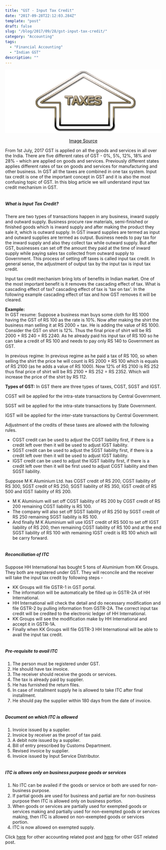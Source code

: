 ```yaml
---
title: "GST - Input Tax Credit"
date: "2017-09-28T22:12:03.284Z"
template: "post"
draft: false
slug: "/blog/2017/09/28/gst-input-tax-credit/"
category: "Accounting"
tags:
  - "Financial Accounting"
  - "Indian GST"
description: ""
---
```


![GST - Input Tax Credit](/media/pixabay/gst-input-tax-credit.jpg "GST - Input Tax Credit")
[<center><span style="color:black">Image Source</span></center>](https://pixabay.com/illustrations/invoice-cash-payments-concept-3739354/)

From 1st July, 2017 GST is applied on all the goods and services in all over the India. There are five different rates of GST - 0%, 5%, 12%, 18% and 28% - which are applied on goods and services. Previously different states applies different rates of tax on goods and services for manufacturing and other business. In GST all the taxes are combined in one tax system. Input tax credit is one of the important concept in GST and it is also the most confusing topic of GST. In this blog article we will understand input tax credit mechanism in GST.
<br/><br/>

##### What is Input Tax Credit?
There are two types of transactions happen in any business, inward supply and outward supply. Business procure raw materials, semi-finished or finished goods which is inward supply and after making the product they sale it, which is outward supply. In GST inward supplies are termed as input and outward supplies are termed as output. Business needs to pay tax for the inward supply and also they collect tax while outward supply. But after GST, businesses can set off the amount they paid at the time of inward supply while paying sales tax collected from outward supply to Government. This process of setting off taxes is called input tax credit. In general sense, the adjustment of output tax by the input tax is input tax credit.

Input tax credit mechanism bring lots of benefits in Indian market. One of the most important benefit is it removes the cascading effect of tax. What is cascading effect of tax? cascading effect of tax is 'tax on tax'. In the following example cascading effect of tax and how GST removes it will be cleared.

**Example:**  
In GST resume: Suppose a business man buys some cloth for RS 1000 having the GST of RS 100 as the rate is 10%. Now after making the shirt the business man selling it at RS 2000 + tax. He is adding the value of RS 1000. Consider the GST on shirt is 12%. Thus the final price of shirt will be RS 2000 + RS 240 = RS 2240. As he already paid his input tax of RS 100 so he can take a credit of RS 100 and needs to pay only RS 140 to Government as GST.

In previous regime: In previous regime as he paid a tax of RS 100, so when selling the shirt the price he will count is RS 2000 + RS 100 which is equals of RS 2100 (as he adds a value of RS 1000). Now 12% of RS 2100 is RS 252 thus final price of shirt will be RS 2100 + RS 252 = RS 2352. Which will increase the price of the shirt by RS 112.

**Types of GST:** In GST there are three types of taxes, CGST, SGST and IGST.

CGST will be applied for the intra-state transactions by Central Government.

SGST will be applied for the intra-state transactions by State Government.

IGST will be applied for the inter-state transactions by Central Government.

Adjustment of the credits of these taxes are allowed with the following rules.

* CGST credit can be used to adjust the CGST liability first, if there is a credit left over then it will be used to adjust IGST liability.
* SGST credit can be used to adjust the SGST liability first, if there is a credit left over then it will be used to adjust IGST liability.
* IGST credit can be used to adjust the IGST liability first, if there is a credit left over then it will be first used to adjust CGST liability and then SGST liability.

Suppose M K Aluminium Ltd. has CGST credit of RS 200, CGST liability of RS 300, SGST credit of RS 250, SGST liability of RS 350, IGST credit of RS 500 and IGST liability of RS 200.

* M K Aluminium will set off CGST liability of RS 200 by CGST credit of RS 200 remaining CGST liability is RS 100.
* The company will also set off SGST liability of RS 250 by SGST credit of RS 250 remaining SGST liability is RS 100.
* And finally M K Aluminium will use IGST credit of RS 500 to set off IGST liability of RS 200, then remaining CGST liability of RS 100 and at the end SGST liability of RS 100 with remaining IGST credit is RS 100 which will be carry forward.
<br/><br/>

##### Reconciliation of ITC
Suppose HH International has bought 5 tons of Aluminium from KK Groups. They both are registered under GST. They will reconcile and the receiver will take the input tax credit by following steps -

* KK Groups will file GSTR-1 in GST portal.
* The information will be automatically be filled up in GSTR-2A of HH International.
* HH International will check the detail and do necessary modification and file GSTR-2 by pulling information from GSTR-2A. The correct input tax credit will be credited to the electronic ledger of HH International.
* KK Groups will see the modification make by HH International and accept it in GSTR-1A.
* Finally when KK Groups will file GSTR-3 HH International will be able to avail the input tax credit.
<br/><br/>

##### Pre-requisite to avail ITC
1. The person must be registered under GST.
2. He should have tax invoice.
3. The receiver should receive the goods or services.
4. The tax is already paid by supplier.
5. He has furnished the return files.
6. In case of installment supply he is allowed to take ITC after final installment.
7. He should pay the supplier within 180 days from the date of invoice.
<br/><br/>

##### Document on which ITC is allowed
1. Invoice issued by a supplier.
2. Invoice by receiver as the proof of tax paid.
3. A debit note issued by a supplier.
4. Bill of entry prescribed by Customs Department.
5. Revised invoice by supplier.
6. Invoice issued by Input Service Distributor.
<br/><br/>

##### ITC is allows only on business purpose goods or services
1. No ITC can be availed if the goods or service or both are used for non-business purpose.
2. If partial goods are used for business and partial are for non-business purpose then ITC is allowed only on business portion.
3. When goods or services are partially used for exempted goods or services making and partially used for non-exempted goods or services making, then ITC is allowed on non-exempted goods or services portion.
4. ITC is now allowed on exempted supply.

Click [here](https://www.nahidsaikat.com/category/accounting/ "Accounting Post") for other accounting related post and [here](https://www.nahidsaikat.com/tag/indian-gst/ "Indian GST") for other GST related post.
